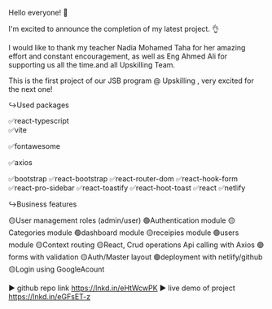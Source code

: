 Hello everyone! 🎤 

 I'm excited to announce the completion of my latest project. 👌 


I would like to thank my teacher Nadia Mohamed Taha for her amazing effort and constant encouragement, as well as Eng Ahmed Ali for supporting us all the time.and all Upskilling Team.

This is the first project of our JSB program @ Upskilling , very excited for the next one! 

↪Used packages

✅react-typescript
<br/>
✅vite
<br/>

✅fontawesome
<br/>

✅axios
<br/>

✅bootstrap
✅react-bootstrap
✅react-router-dom
✅react-hook-form
✅react-pro-sidebar
✅react-toastify
✅react-hoot-toast
✅react
✅netlify

↪Business features

🟡User management roles (admin/user)
🟢Authentication module
🟡Categories module
🟢dashboard module
🟡receipies module
🟢users module
🟡Context routing
🟡React, Crud operations Api calling with Axios
🟢forms with validation
🟡Auth/Master layout
🟢deployment with netlify/github
🟡Login using GoogleAcount

 ▶ github repo link
https://lnkd.in/eHtWcwPK
▶ live demo of project
https://lnkd.in/eGFsET-z
